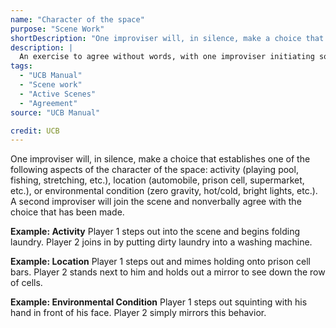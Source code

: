 ```yaml
---
name: "Character of the space"
purpose: "Scene Work"
shortDescription: "One improviser will, in silence, make a choice that establishes one of the following aspects of the character of the space: activity (playing pool, fishing, stretching, etc.), location (automobile, prison cell, supermarket, etc.), or environmental condition (zero gravity, hot/cold, bright lights, etc.). A second improviser will join the scene and nonverbally agree with the choice that has been made."
description: |
  An exercise to agree without words, with one improviser initiating some object work to establish a space and a scene partner building on that environment with some matching object work.
tags:
  - "UCB Manual"
  - "Scene work"
  - "Active Scenes"
  - "Agreement"
source: "UCB Manual"

credit: UCB
---
```


One improviser will, in silence, make a choice that establishes one of the following aspects of the character of the space: activity (playing pool, fishing, stretching, etc.), location (automobile, prison cell, supermarket, etc.), or environmental condition (zero gravity, hot/cold, bright lights, etc.). A second improviser will join the scene and nonverbally agree with the choice that has been made.

**Example: Activity**
Player 1 steps out into the scene and begins folding laundry.
Player 2 joins in by putting dirty laundry into a washing machine.

**Example: Location**
Player 1 steps out and mimes holding onto prison cell bars.
Player 2 stands next to him and holds out a mirror
to see down the row of cells.

**Example: Environmental Condition**
Player 1 steps out squinting with his hand in front of his face.
Player 2 simply mirrors this behavior.
